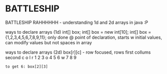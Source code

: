 # BATTLESHIP
BATTLESHIP RAHHHHHH - understanding 1d and 2d arrays in java :P

ways to declare arrays (1d)
    int[] box;
    int[] box = new int[10];
    int[] box = {1,2,3,4,5,6,7,8,9,11}; only done @ point of declaration, starts w initial values, can modify values but not spaces in array

ways to declare arrays (2d)
    box[r][c] - row focused, rows first collums second
      c o l
    r 1 2 3
    o 4 5 6
    w 7 8 9

    to get 6: box[2][3]